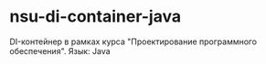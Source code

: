 # nsu-di-container-java
DI-контейнер в рамках курса "Проектирование программного обеспечения".
Язык: Java
